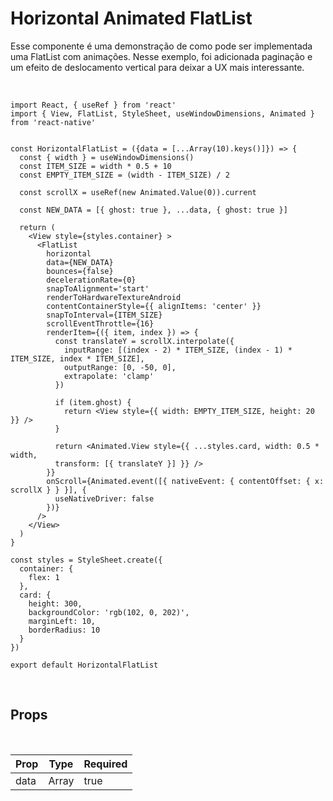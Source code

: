 # Horizontal Animated FlatList

Esse componente é uma demonstração de como pode ser implementada uma FlatList com animações. Nesse exemplo, foi adicionada paginação e um efeito de deslocamento vertical para deixar a UX mais interessante.

<br />

```Playground id=@guiwm/animated-horizontal-flatlist&platforms=android,ios
import React, { useRef } from 'react'
import { View, FlatList, StyleSheet, useWindowDimensions, Animated } from 'react-native'


const HorizontalFlatList = ({data = [...Array(10).keys()]}) => {
  const { width } = useWindowDimensions()
  const ITEM_SIZE = width * 0.5 + 10
  const EMPTY_ITEM_SIZE = (width - ITEM_SIZE) / 2

  const scrollX = useRef(new Animated.Value(0)).current

  const NEW_DATA = [{ ghost: true }, ...data, { ghost: true }]

  return (
    <View style={styles.container} >
      <FlatList
        horizontal
        data={NEW_DATA}
        bounces={false}
        decelerationRate={0}
        snapToAlignment='start'
        renderToHardwareTextureAndroid
        contentContainerStyle={{ alignItems: 'center' }}
        snapToInterval={ITEM_SIZE}
        scrollEventThrottle={16}
        renderItem={({ item, index }) => {
          const translateY = scrollX.interpolate({
            inputRange: [(index - 2) * ITEM_SIZE, (index - 1) * ITEM_SIZE, index * ITEM_SIZE],
            outputRange: [0, -50, 0],
            extrapolate: 'clamp'
          })

          if (item.ghost) {
            return <View style={{ width: EMPTY_ITEM_SIZE, height: 20 }} />
          }

          return <Animated.View style={{ ...styles.card, width: 0.5 * width,
          transform: [{ translateY }] }} />
        }}
        onScroll={Animated.event([{ nativeEvent: { contentOffset: { x: scrollX } } }], {
          useNativeDriver: false
        })}
      />
    </View>
  )
}

const styles = StyleSheet.create({
  container: {
    flex: 1
  },
  card: {
    height: 300,
    backgroundColor: 'rgb(102, 0, 202)',
    marginLeft: 10,
    borderRadius: 10
  }
})

export default HorizontalFlatList
```

<br />

## Props

<br />

Prop | Type | Required 
--- | --- | --- |
data | Array | true | 

